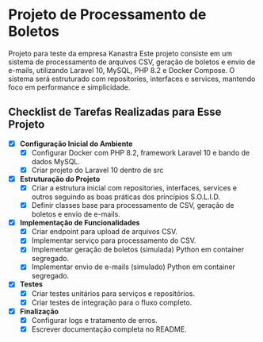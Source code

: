 # Projeto de Processamento de Boletos

Projeto para teste da empresa Kanastra
Este projeto consiste em um sistema de processamento de arquivos CSV, geração de boletos e envio de e-mails, utilizando Laravel 10, MySQL, PHP 8.2 e Docker Compose. O sistema será estruturado com repositories, interfaces e services, mantendo foco em performance e simplicidade.

## Checklist de Tarefas Realizadas para Esse Projeto

- [X] **Configuração Inicial do Ambiente**
  - [X] Configurar Docker com PHP 8.2, framework Laravel 10 e bando de dados MySQL.
  - [X] Criar projeto do Laravel 10 dentro de src
  
- [X] **Estruturação do Projeto**
  - [X] Criar a estrutura inicial com repositories, interfaces, services e outros seguindo as boas práticas dos princípios S.O.L.I.D.
  - [X] Definir classes base para processamento de CSV, geração de boletos e envio de e-mails.
  
- [X] **Implementação de Funcionalidades**
  - [X] Criar endpoint para upload de arquivos CSV.
  - [X] Implementar serviço para processamento do CSV.
  - [X] Implementar geração de boletos (simulada) Python em container segregado.
  - [X] Implementar envio de e-mails (simulado) Python em container segregado.

- [X] **Testes**
  - [X] Criar testes unitários para serviços e repositórios.
  - [X] Criar testes de integração para o fluxo completo.

- [X] **Finalização**
  - [X] Configurar logs e tratamento de erros.
  - [X] Escrever documentação completa no README.

